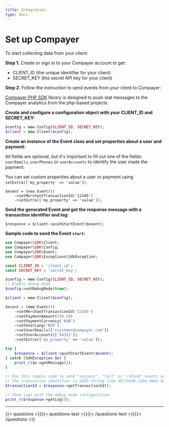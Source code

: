 ```yaml
---
title: Integration
type: docs
---
```


# Set up Compayer

To start collecting data from your client:

**Step 1.** Create or sign in to your Compayer account to get:
- CLIENT_ID (the unique identifier for your client)
- SECRET_KEY (the secret API key for your client)

**Step 2.** Follow the instruction to send events from your client to Compayer:

[Compayer PHP SDK](https://github.com/compayer/compayer-lib-php) library is designed to push stat messages to the Compayer analytics from the php-based projects.

**Create and configure a configuration object with your CLIENT_ID and SECRET_KEY:**

```php
$config = new Config(CLIENT_ID, SECRET_KEY);
$client = new Client($config);
```

**Create an instance of the Event class and set properties about a user and payment:**

All fields are optional, but it's important to fill out one of the fields: `userEmails`, `userPhones` or `userAccounts` to identify the user made the payment.

You can set custom properties about a user or payment using `setExtra(['my_property' => 'value'])`.

```
$event = (new Event())
    ->setMerchantTransactionId('12345')
    ->setExtra(['my_property' => 'value']);
```

**Send the generated Event and get the response message with a transaction identifier and log:**

```
$response = $client->pushStartEvent($event);
```

**Sample code to send the Event `start`:**

```php
use Compayer\SDK\Client;
use Compayer\SDK\Config;
use Compayer\SDK\Event;
use Compayer\SDK\Exceptions\SdkException;

const CLIENT_ID = 'client_id';
const SECRET_KEY = 'secret_key';

$config = new Config(CLIENT_ID, SECRET_KEY);
// Enable debug mode.
$config->setDebugMode(true);

$client = new Client($config);

$event = (new Event())
    ->setMerchantTransactionId('12345')
    ->setPaymentAmount(250.50)
    ->setPaymentCurrency('RUB')
    ->setUserLang('RUS')
    ->setUserEmails(['customer@compayer.com'])
    ->setUserAccounts(['54321'])
    ->setExtra(['my_property' => 'value']);

try {
    $response = $client->pushStartEvent($event);
} catch (SdkException $e) {
    print_r($e->getMessage());
}

// Use this sample code to send "success", "fail" or "refund" events and to chain events.
// The transaction identifier is UUID string like 3677eb06-1a9a-4b6c-9d6a-1799cae1b6bb.
$transactionId = $response->getTransactionId();

// Show logs with the debug mode configuration.
print_r($response->getLog());
```

***

{{< questions >}}{{< questions-text >}}{{< /questions-text >}}{{< /questions >}}